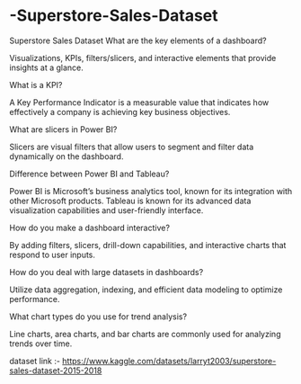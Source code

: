 # -Superstore-Sales-Dataset
 Superstore Sales Dataset
What are the key elements of a dashboard?

Visualizations, KPIs, filters/slicers, and interactive elements that provide insights at a glance.

What is a KPI?

A Key Performance Indicator is a measurable value that indicates how effectively a company is achieving key business objectives.

What are slicers in Power BI?

Slicers are visual filters that allow users to segment and filter data dynamically on the dashboard.

Difference between Power BI and Tableau?

Power BI is Microsoft’s business analytics tool, known for its integration with other Microsoft products. Tableau is known for its advanced data visualization capabilities and user-friendly interface.

How do you make a dashboard interactive?

By adding filters, slicers, drill-down capabilities, and interactive charts that respond to user inputs.

How do you deal with large datasets in dashboards?

Utilize data aggregation, indexing, and efficient data modeling to optimize performance.

What chart types do you use for trend analysis?

Line charts, area charts, and bar charts are commonly used for analyzing trends over time.


dataset link :- https://www.kaggle.com/datasets/larryt2003/superstore-sales-dataset-2015-2018
